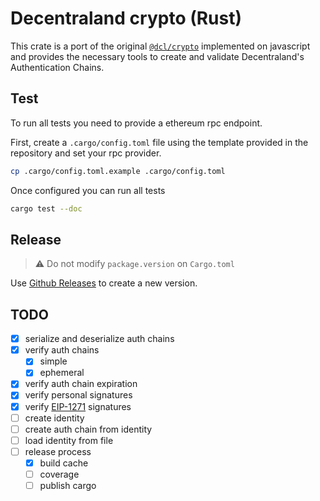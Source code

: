 # Decentraland crypto (Rust)

This crate is a port of the original [`@dcl/crypto`](https://github.com/decentraland/decentraland-crypto)
implemented on javascript and provides the necessary tools to create and validate
Decentraland's Authentication Chains.

## Test

To run all tests you need to provide a ethereum rpc endpoint.

First, create a `.cargo/config.toml` file using the template provided in the repository and set your rpc provider.

```bash
cp .cargo/config.toml.example .cargo/config.toml
```

Once configured you can run all tests

```bash
cargo test --doc
```

## Release

> :warning: Do not modify `package.version` on `Cargo.toml`

Use [Github Releases](https://github.com/decentraland/decentraland-crypto-rust/releases) to create a new version.

## TODO

- [x] serialize and deserialize auth chains
- [x] verify auth chains
  - [x] simple
  - [x] ephemeral
- [x] verify auth chain expiration
- [x] verify personal signatures
- [x] verify [EIP-1271](https://github.com/ethereum/EIPs/blob/master/EIPS/eip-1271.md) signatures
- [ ] create identity
- [ ] create auth chain from identity
- [ ] load identity from file
- [ ] release process
  - [x] build cache
  - [ ] coverage
  - [ ] publish cargo
